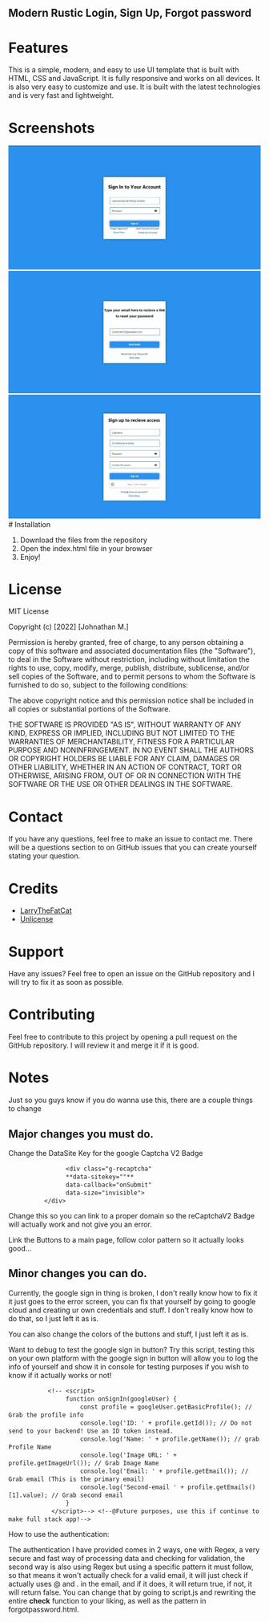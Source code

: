 ## Modern Rustic Login, Sign Up, Forgot password
# Features

This is a simple, modern, and easy to use UI template that is built with HTML, CSS and JavaScript. It is fully responsive and works on all devices. It is also very easy to customize and use. It is built with the latest technologies and is very fast and lightweight. 

# Screenshots
<img src="./imgs/login.png" alt="">
<br>
<img src="./imgs/forgotpassword.png" alt="">
<br>
<img src="./imgs/signup.png" alt="">
# Installation

1. Download the files from the repository
2. Open the index.html file in your browser
3. Enjoy!

# License

MIT License

Copyright (c) [2022] [Johnathan M.]

Permission is hereby granted, free of charge, to any person obtaining a copy
of this software and associated documentation files (the "Software"), to deal
in the Software without restriction, including without limitation the rights
to use, copy, modify, merge, publish, distribute, sublicense, and/or sell
copies of the Software, and to permit persons to whom the Software is
furnished to do so, subject to the following conditions:

The above copyright notice and this permission notice shall be included in all
copies or substantial portions of the Software.

THE SOFTWARE IS PROVIDED "AS IS", WITHOUT WARRANTY OF ANY KIND, EXPRESS OR
IMPLIED, INCLUDING BUT NOT LIMITED TO THE WARRANTIES OF MERCHANTABILITY,
FITNESS FOR A PARTICULAR PURPOSE AND NONINFRINGEMENT. IN NO EVENT SHALL THE
AUTHORS OR COPYRIGHT HOLDERS BE LIABLE FOR ANY CLAIM, DAMAGES OR OTHER
LIABILITY, WHETHER IN AN ACTION OF CONTRACT, TORT OR OTHERWISE, ARISING FROM,
OUT OF OR IN CONNECTION WITH THE SOFTWARE OR THE USE OR OTHER DEALINGS IN THE
SOFTWARE.

# Contact

If you have any questions, feel free to make an issue to contact me. There will be a questions section to on GitHub issues that you can create yourself stating your question.

# Credits

- [LarryTheFatCat](https://www.github.com/larrythefatcat/)
- [Unlicense](https://mit-license.org/)

# Support

Have any issues? Feel free to open an issue on the GitHub repository and I will try to fix it as soon as possible.

# Contributing

Feel free to contribute to this project by opening a pull request on the GitHub repository. I will review it and merge it if it is good.
# Notes

Just so you guys know if you do wanna use this, there are a couple things to change


## Major changes you must do.

Change the DataSite Key for the google Captcha V2 Badge

``` 
                <div class="g-recaptcha"
                **data-sitekey=""**
                data-callback="onSubmit"
                data-size="invisible">
          </div>
```

Change this so you can link to a proper domain so the reCaptchaV2 Badge will actually work and not give you an error.

Link the Buttons to a main page, follow color pattern so it actually looks good...
## Minor changes you can do.

Currently, the google sign in thing is broken, I don't really know how to fix it it just goes to the error screen, you can fix that yourself by going to google cloud and creating ur own credentials and stuff. I don't really know how to do that, so I just left it as is. 

You can also change the colors of the buttons and stuff, I just left it as is.


Want to debug to test the google sign in button? Try this script, testing this on your own platform with the google sign in
button will allow you to log the info of yourself and show it in console for testing purposes if you wish to know if it actually
works or not!

               <!-- <script>
                    function onSignIn(googleUser) {
                        const profile = googleUser.getBasicProfile(); // Grab the profile info
                        console.log('ID: ' + profile.getId()); // Do not send to your backend! Use an ID token instead.
                        console.log('Name: ' + profile.getName()); // grab Profile Name
                        console.log('Image URL: ' + profile.getImageUrl()); // Grab Image Name
                        console.log('Email: ' + profile.getEmail()); // Grab email (This is the primary email)
                        console.log('Second-email ' + profile.getEmails()[1].value); // Grab second email
                    }
                </script>--> <!--@Future purposes, use this if continue to make full stack app!-->


How to use the authentication:

The authentication I have provided comes in 2 ways, one with Regex, a very secure and fast way of processing data and checking for validation, the second way is also using Regex but using a specific pattern it must follow, so that means it won't actually check for a valid email, it will just check if actually uses @ and . in the email, and if it does, it will return true, if not, it will return false. You can change that by going to script.js and rewriting the entire __check__ function to your liking, as well as the pattern in forgotpassword.html.